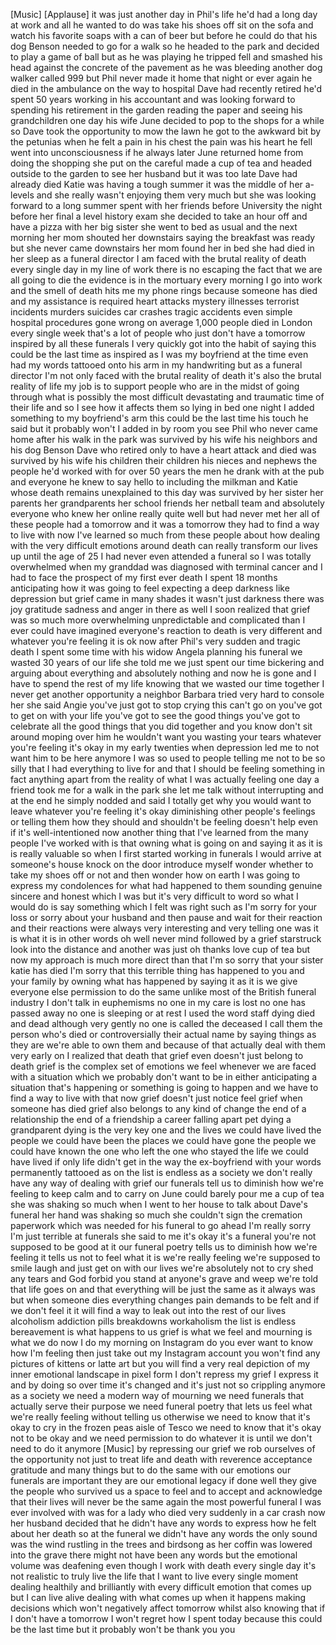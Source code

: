 
[Music]
[Applause]
it was just another day in Phil&#39;s life
he&#39;d had a long day at work and all he
wanted to do was take his shoes off sit
on the sofa and watch his favorite soaps
with a can of beer but before he could
do that his dog Benson needed to go for
a walk so he headed to the park and
decided to play a game of ball but as he
was playing he tripped fell and smashed
his head against the concrete of the
pavement as he was bleeding another dog
walker called 999 but Phil never made it
home that night or ever again he died in
the ambulance on the way to hospital
Dave had recently retired he&#39;d spent 50
years working in his accountant and was
looking forward to spending his
retirement in the garden reading the
paper and seeing his grandchildren one
day his wife June decided to pop to the
shops for a while so Dave took the
opportunity to mow the lawn he got to
the awkward bit by the petunias when he
felt a pain in his chest the pain was
his heart he fell went into
unconsciousness if he always later June
returned home from doing the shopping
she put on the careful made a cup of tea
and headed outside to the garden to see
her husband but it was too late
Dave had already died Katie was having a
tough summer it was the middle of her
a-levels and she really wasn&#39;t enjoying
them very much but she was looking
forward to a long summer spent with her
friends before University the night
before her final a level history exam
she decided to take an hour off and have
a pizza with her big sister
she went to bed as usual and the next
morning her mom shouted her downstairs
saying the breakfast was ready but she
never came downstairs her mom found her
in bed she had died in her sleep as a
funeral director I am faced with the
brutal reality of death every single day
in my line of work there is no escaping
the fact that we are all going to die
the evidence is in the mortuary every
morning I go into work and the smell of
death hits me my phone rings because
someone has died and my assistance is
required heart attacks
mystery illnesses terrorist incidents
murders suicides car crashes tragic
accidents even simple hospital
procedures gone wrong on average 1,000
people died in London every single week
that&#39;s a lot of people who just don&#39;t
have a tomorrow inspired by all these
funerals I very quickly got into the
habit of saying this could be the last
time as inspired as I was my boyfriend
at the time even had my words tattooed
onto his arm in my handwriting but as a
funeral director I&#39;m not only faced with
the brutal reality of death it&#39;s also
the brutal reality of life my job is to
support people who are in the midst of
going through what is possibly the most
difficult devastating and traumatic time
of their life and so I see how it
affects them so lying in bed one night I
added something to my boyfriend&#39;s arm
this could be the last time his touch he
said but it probably won&#39;t I added in by
room you see Phil who never came home
after his walk in the park was survived
by his wife his neighbors and his dog
Benson Dave who
retired only to have a heart attack and
died was survived by his wife his
children their children his nieces and
nephews the people he&#39;d worked with for
over 50 years the men he drank with at
the pub and everyone he knew to say
hello to including the milkman and Katie
whose death remains unexplained
to this day was survived by her sister
her parents her grandparents her school
friends her netball team and absolutely
everyone who knew her online really
quite well but had never met her all of
these people had a tomorrow and it was a
tomorrow they had to find a way to live
with now I&#39;ve learned so much from these
people about how dealing with the very
difficult emotions around death can
really transform our lives up until the
age of 25 I had never even attended a
funeral so I was totally overwhelmed
when my granddad was diagnosed with
terminal cancer and I had to face the
prospect of my first ever death I spent
18 months anticipating how it was going
to feel expecting a deep darkness like
depression but grief came in many shades
it wasn&#39;t just darkness there was joy
gratitude sadness and anger in there as
well I soon realized that grief was so
much more overwhelming unpredictable and
complicated than I ever could have
imagined
everyone&#39;s reaction to death is very
different and whatever you&#39;re feeling it
is ok now after Phil&#39;s very sudden and
tragic death I spent some time with his
widow Angela planning his funeral we
wasted 30 years of our life she told me
we just spent our time bickering and
arguing about everything and absolutely
nothing and now he is gone and I have to
spend the rest of my life knowing that
we wasted our time together I never get
another opportunity a neighbor Barbara
tried very hard to console her she said
Angie you&#39;ve just got to stop crying
this can&#39;t go on you&#39;ve got to get on
with your life you&#39;ve got to see the
good things you&#39;ve got to celebrate all
the good things that you did together
and you know don&#39;t sit around moping
over him he wouldn&#39;t want you wasting
your tears whatever you&#39;re feeling it&#39;s
okay in my early twenties when
depression led me to not want him to be
here anymore
I was so used to people telling me not
to be so silly that I had everything to
live for and that I should be feeling
something in fact anything apart from
the reality of what I was actually
feeling one day a friend took me for a
walk in the park
she let me talk without interrupting and
at the end he simply nodded and said I
totally get why you would want to leave
whatever you&#39;re feeling it&#39;s okay
diminishing other people&#39;s feelings or
telling them how they should and
shouldn&#39;t be feeling doesn&#39;t help even
if it&#39;s well-intentioned now another
thing that I&#39;ve learned from the many
people I&#39;ve worked with is that owning
what is going on and saying it as it is
is really valuable so when I first
started working in funerals I would
arrive at someone&#39;s house knock on the
door introduce myself wonder whether to
take my shoes off or not and then wonder
how on earth I was going to express my
condolences for what had happened to
them sounding genuine sincere and honest
which I was but it&#39;s very difficult to
word so what I would do is say something
which I felt was right such as I&#39;m sorry
for your loss or sorry about your
husband and then pause and wait for
their reaction and their reactions were
always very interesting and very
telling one was it is what it is
in other words oh well never mind
followed by a grief starstruck look into
the distance and another was just oh
thanks love cup of tea but now my
approach is much more direct than that
I&#39;m so sorry that your sister katie has
died I&#39;m sorry that this terrible thing
has happened to you and your family by
owning what has happened by saying it as
it is we give everyone else permission
to do the same unlike most of the
British funeral industry I don&#39;t talk in
euphemisms no one in my care is lost
no one has passed away no one is
sleeping or at rest
I used the word staff dying died and
dead although very gently no one is
called the deceased I call them the
person who&#39;s died or controversially
their actual name by saying things as
they are we&#39;re able to own them and
because of that actually deal with them
very early on I realized that death that
grief even doesn&#39;t just belong to death
grief is the complex set of emotions we
feel whenever we are faced with a
situation which we probably don&#39;t want
to be in either anticipating a situation
that&#39;s happening or something is going
to happen and we have to find a way to
live with that now grief doesn&#39;t just
notice feel grief when someone has died
grief also belongs to any kind of change
the end of a relationship the end of a
friendship a career falling apart pet
dying a grandparent dying is the very
key one and the lives we could have
lived the people we could have been the
places we could have gone the people we
could have known the one who left the
one who stayed the life we could have
lived if only life didn&#39;t get in the way
the ex-boyfriend with your words
permanently tattooed
as on the list is endless as a society
we don&#39;t really have any way of dealing
with grief our funerals tell us to
diminish how we&#39;re feeling to keep calm
and to carry on June could barely pour
me a cup of tea she was shaking so much
when I went to her house to talk about
Dave&#39;s funeral her hand was shaking so
much she couldn&#39;t sign the cremation
paperwork which was needed for his
funeral to go ahead I&#39;m really sorry I&#39;m
just terrible at funerals she said to me
it&#39;s okay
it&#39;s a funeral you&#39;re not supposed to be
good at it our funeral poetry tells us
to diminish how we&#39;re feeling it tells
us not to feel what it is we&#39;re really
feeling we&#39;re supposed to smile laugh
and just get on with our lives we&#39;re
absolutely not to cry shed any tears and
God forbid you stand at anyone&#39;s grave
and weep we&#39;re told that life goes on
and that everything will be just the
same as it always was but when someone
dies everything changes
pain demands to be felt and if we don&#39;t
feel it it will find a way to leak out
into the rest of our lives
alcoholism addiction pills breakdowns
workaholism the list is endless
bereavement is what happens to us grief
is what we feel and mourning is what we
do now I do my morning on Instagram do
you ever want to know how I&#39;m feeling
then just take out my Instagram account
you won&#39;t find any pictures of kittens
or latte art but you will find a very
real depiction of my inner emotional
landscape in pixel form
I don&#39;t repress my grief I express it
and by doing so over time it&#39;s changed
and it&#39;s just not so crippling anymore
as a society we need a modern way of
mourning
we need funerals that actually serve
their purpose
we need funeral poetry that lets us feel
what we&#39;re really feeling without
telling us otherwise
we need to know that it&#39;s okay to cry in
the frozen peas aisle of Tesco we need
to know that it&#39;s okay not to be okay
and we need permission to do whatever it
is until we don&#39;t need to do it anymore
[Music]
by repressing our grief we rob ourselves
of the opportunity not just to treat
life and death with reverence acceptance
gratitude and many things but to do the
same with our emotions our funerals are
important they are our emotional legacy
if done well they give the people who
survived us a space to feel and to
accept and acknowledge that their lives
will never be the same again the most
powerful funeral I was ever involved
with was for a lady who died very
suddenly in a car crash now her husband
decided that he didn&#39;t have any words to
express how he felt about her death so
at the funeral we didn&#39;t have any words
the only sound was the wind rustling in
the trees and birdsong as her coffin was
lowered into the grave there might not
have been any words but the emotional
volume was deafening even though I work
with death every single day it&#39;s not
realistic to truly live the life that I
want to live every single moment dealing
healthily and brilliantly with every
difficult emotion that comes up but I
can live alive
dealing with what comes up when it
happens making decisions which won&#39;t
negatively affect tomorrow whilst also
knowing that if I don&#39;t have a tomorrow
I won&#39;t regret how I spent today because
this could be the last time but it
probably won&#39;t be thank you
you
